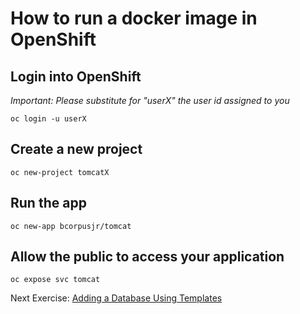 # How to run a docker image in OpenShift

## Login into OpenShift 

*Important: Please substitute for "userX" the user id assigned to you*

```
oc login -u userX
```

## Create a new project

```
oc new-project tomcatX
```

## Run the app 

```
oc new-app bcorpusjr/tomcat
```

## Allow the public to access your application

```
oc expose svc tomcat
```

Next Exercise: [Adding a Database Using Templates](02_01_adding_a_database_using_templates.md)
